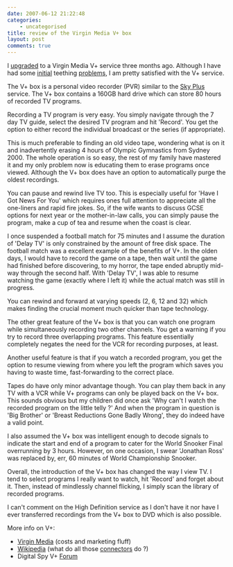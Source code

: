 ```yaml
---
date: 2007-06-12 21:22:48
categories:
    - uncategorised
title: review of the Virgin Media V+ box
layout: post
comments: true
---
```

I
[upgraded](http://www.nbrightside.com/blog/2007/03/09/free-upgrades-from-virgin-media/)
to a Virgin Media V+ service three months ago. Although I have had some
[initial](http://www.nbrightside.com/blog/2007/03/23/virgin-media-v-upgrade/)
teething
[problems](http://www.nbrightside.com/blog/2007/05/02/a-day-in-the-life/),
I am pretty satisfied with the V+ service.

The V+ box is a personal video recorder (PVR) similar to the
[Sky Plus](http://www.sky.com/portal/site/skycom/products/equipment/skyplus)
service. The V+ box contains a 160GB hard drive which can store 80 hours
of recorded TV programs.

Recording a TV program is very easy. You simply navigate through the 7
day TV guide, select the desired TV program and hit 'Record'. You get
the option to either record the individual broadcast or the series (if
appropriate).

This is much preferable to finding an old video tape, wondering what is
on it and inadvertently erasing 4 hours of Olympic Gymnastics from
Sydney 2000. The whole operation is so easy, the rest of my family have
mastered it and my only problem now is educating them to erase programs
once viewed. Although the V+ box does have an option to automatically
purge the oldest recordings.

You can pause and rewind live TV too. This is especially useful for
'Have I Got News For You' which requires ones full attention to
appreciate all the one-liners and rapid fire jokes. So, if the wife
wants to discuss GCSE options for next year or the mother-in-law calls,
you can simply pause the program, make a cup of tea and resume when the
coast is clear.

I once suspended a football match for 75 minutes and I assume the
duration of 'Delay TV' is only constrained by the amount of free disk
space. The football match was a excellent example of the benefits of V+.
In the olden days, I would have to record the game on a tape, then wait
until the game had finished before discovering, to my horror, the tape
ended abruptly mid-way through the second half. With 'Delay TV', I was
able to resume watching the game (exactly where I left it) while the
actual match was still in progress.

You can rewind and forward at varying speeds (2, 6, 12 and 32) which
makes finding the crucial moment much quicker than tape technology.

The other great feature of the V+ box is that you can watch one program
while simultaneously recording two other channels. You get a warning if
you try to record three overlapping programs. This feature essentially
completely negates the need for the VCR for recording purposes, at
least.

Another useful feature is that if you watch a recorded program, you get
the option to resume viewing from where you left the program which saves
you having to waste time, fast-forwarding to the correct place.

Tapes do have only minor advantage though. You can play them back in any
TV with a VCR while V+ programs can only be played back on the V+ box.
This sounds obvious but my children did once ask 'Why can't I watch the
recorded program on the little telly ?' And when the program in question
is 'Big Brother' or 'Breast Reductions Gone Badly Wrong', they do indeed
have a valid point.

I also assumed the V+ box was intelligent enough to decode signals to
indicate the start and end of a program to cater for the World Snooker
Final overrunning by 3 hours. However, on one occasion, I swear
'Jonathan Ross' was replaced by, err, 60 minutes of World Championship
Snooker.

Overall, the introduction of the V+ box has changed the way I view TV. I
tend to select programs I really want to watch, hit 'Record' and forget
about it. Then, instead of mindlessly channel flicking, I simply scan
the library of recorded programs.

I can't comment on the High Definition service as I don't have it nor
have I ever transferred recordings from the V+ box to DVD which is also
possible.

More info on V+:

-   [Virgin Media](http://allyours.virginmedia.com/html/dtv/vplus/index.html)
    (costs and marketing fluff)
-   [Wikipedia](http://en.wikipedia.org/wiki/V+) (what do all those
    [connectors](http://www.nbrightside.com/blog/2007/06/12/pictures-of-a-virgin-media-v-box/)
    do ?)
-   Digital Spy V+
    [Forum](http://www.digitalspy.co.uk/forums/forumdisplay.php?f=151)

